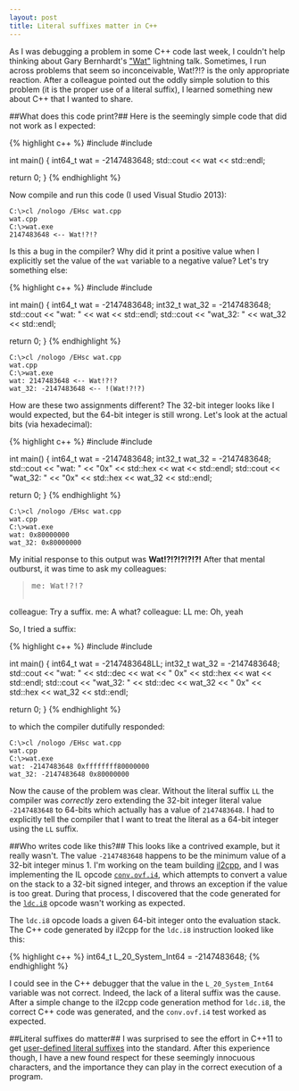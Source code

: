 ```yaml
---
layout: post
title: Literal suffixes matter in C++
---
```

As I was debugging a problem in some C++ code last week, I couldn't help thinking about Gary Bernhardt's ["Wat"](https://www.destroyallsoftware.com/talks/wat) lightning talk. Sometimes, I run across problems that seem so inconceivable, Wat!?!? is the only appropriate reaction. After a colleague pointed out the oddly simple solution to this problem (it is the proper use of a literal suffix), I learned something new about C++ that I wanted to share.

##What does this code print?##
Here is the seemingly simple code that did not work as I expected:

{% highlight c++ %}
#include <iostream>
#include <cstdint>

int main() {
  int64_t wat = -2147483648;
  std::cout << wat << std::endl;

  return 0;
}
{% endhighlight %}

Now compile and run this code (I used Visual Studio 2013):

    C:\>cl /nologo /EHsc wat.cpp
    wat.cpp
    C:\>wat.exe
    2147483648 <-- Wat!?!?

Is this a bug in the compiler? Why did it print a positive value when I explicitly set the value of the `wat` variable to a negative value? Let's try something else:

{% highlight c++ %}
#include <iostream>
#include <cstdint>

int main() {
  int64_t wat = -2147483648;
  int32_t wat_32 = -2147483648;
  std::cout << "wat: " << wat << std::endl;
  std::cout << "wat_32: " << wat_32 << std::endl;

  return 0;
}
{% endhighlight %}

    C:\>cl /nologo /EHsc wat.cpp
    wat.cpp
    C:\>wat.exe
    wat: 2147483648 <-- Wat!?!?
    wat_32: -2147483648 <-- !(Wat!?!?)

How are these two assignments different? The 32-bit integer looks like I would expected, but the 64-bit integer is still wrong. Let's look at the actual bits (via hexadecimal):

{% highlight c++ %}
#include <iostream>
#include <cstdint>

int main() {
  int64_t wat = -2147483648;
  int32_t wat_32 = -2147483648;
  std::cout << "wat: " << "0x" << std::hex << wat << std::endl;
  std::cout << "wat_32: " << "0x" << std::hex << wat_32 << std::endl;

  return 0;
}
{% endhighlight %}

    C:\>cl /nologo /EHsc wat.cpp
    wat.cpp
    C:\>wat.exe
    wat: 0x80000000
    wat_32: 0x80000000

My initial response to this output was **Wat!?!?!?!?!?!** After that mental outburst, it was time to ask my colleagues:

> <pre>me: Wat!?!?
colleague: Try a suffix.
me: A what?
colleague: LL
me: Oh, yeah</pre>

So, I tried a suffix:

{% highlight c++ %}
#include <iostream>
#include <cstdint>

int main() {
  int64_t wat = -2147483648LL;
  int32_t wat_32 = -2147483648;
  std::cout << "wat: " << std::dec << wat << " 0x" << std::hex << wat << std::endl;
  std::cout << "wat_32: " << std::dec << wat_32 << " 0x" << std::hex << wat_32 << std::endl;

  return 0;
}
{% endhighlight %}

to which the compiler dutifully responded:

    C:\>cl /nologo /EHsc wat.cpp
    wat.cpp
    C:\>wat.exe
    wat: -2147483648 0xffffffff80000000
    wat_32: -2147483648 0x80000000

Now the cause of the problem was clear. Without the literal suffix `LL` the compiler was *correctly* zero extending the 32-bit integer literal value `-2147483648` to 64-bits which actually has a value of `2147483648`. I had to explicitly tell the compiler that I want to treat the literal as a 64-bit integer using the `LL` suffix.

##Who writes code like this?##
This looks like a contrived example, but it really wasn't. The value `-2147483648` happens to be the minimum value of a 32-bit integer minus 1. I'm working on the team building [il2cpp](http://blogs.unity3d.com/2014/05/20/the-future-of-scripting-in-unity/), and I was implementing the IL opcode [`conv.ovf.i4`](http://msdn.microsoft.com/en-us/library/system.reflection.emit.opcodes.conv_ovf_i4.aspx), which attempts to convert a value on the stack to a 32-bit signed integer, and throws an exception if the value is too great. During that process, I discovered that the code generated for the [`ldc.i8`](http://msdn.microsoft.com/en-us/library/system.reflection.emit.opcodes.ldc_i8.aspx) opcode wasn't working as expected.

The `ldc.i8` opcode loads a given 64-bit integer onto the evaluation stack. The C++ code generated by il2cpp for the `ldc.i8` instruction looked like this:

{% highlight c++ %}
int64_t L_20_System_Int64 = -2147483648;
{% endhighlight %}

I could see in the C++ debugger that the value in the `L_20_System_Int64` variable was not correct. Indeed, the lack of a literal suffix was the cause. After a simple change to the il2cpp code generation method for `ldc.i8`, the correct C++ code was generated, and the `conv.ovf.i4` test worked as expected.

##Literal suffixes do matter##
I was surprised to see the effort in C++11 to get [user-defined literal suffixes](http://en.cppreference.com/w/cpp/language/user_literal) into the standard. After this experience though, I have a new found respect for these seemingly innocuous characters, and the importance they can play in the correct execution of a program.
